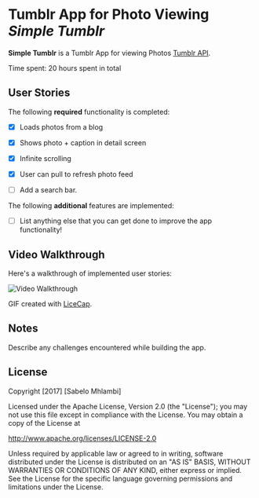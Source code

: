 # Tumblr App for Photo Viewing *Simple Tumblr*

**Simple Tumblr** is a Tumblr App for viewing Photos [Tumblr API](https://www.tumblr.com/docs/en/api/v2).

Time spent: 20 hours spent in total

## User Stories

The following **required** functionality is completed:

- [X] Loads photos from a blog
- [X] Shows photo + caption in detail screen
- [X] Infinite scrolling
- [X] User can pull to refresh photo feed
- [ ] Add a search bar.


The following **additional** features are implemented:

- [ ] List anything else that you can get done to improve the app functionality!

## Video Walkthrough

Here's a walkthrough of implemented user stories:

<img src='https://imgur.com/a/l9OQk' title='Video Walkthrough' width='' alt='Video Walkthrough' />

GIF created with [LiceCap](http://www.cockos.com/licecap/).

## Notes

Describe any challenges encountered while building the app.

## License

Copyright [2017] [Sabelo Mhlambi]

Licensed under the Apache License, Version 2.0 (the "License");
you may not use this file except in compliance with the License.
You may obtain a copy of the License at

http://www.apache.org/licenses/LICENSE-2.0

Unless required by applicable law or agreed to in writing, software
distributed under the License is distributed on an "AS IS" BASIS,
WITHOUT WARRANTIES OR CONDITIONS OF ANY KIND, either express or implied.
See the License for the specific language governing permissions and
limitations under the License.
